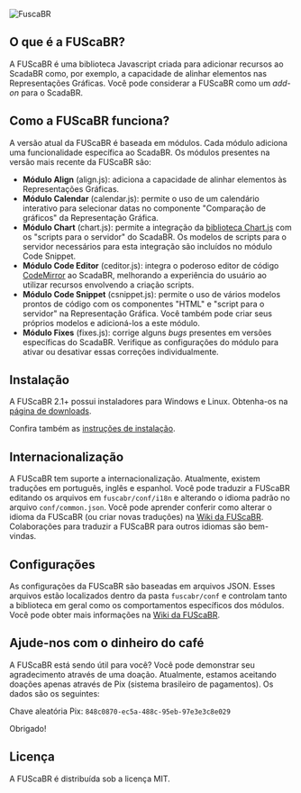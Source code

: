 ![FuscaBR](https://user-images.githubusercontent.com/82009729/121762159-9253a980-cb0a-11eb-8230-c8d1a3fb874e.png)


## O que é a FUScaBR?
A FUScaBR é uma biblioteca Javascript criada para adicionar recursos ao ScadaBR como, por exemplo, a capacidade de alinhar elementos nas Representações Gráficas. Você pode considerar a FUScaBR como um _add-on_ para o ScadaBR.

## Como a FUScaBR funciona?
A versão atual da FUScaBR é baseada em módulos. Cada módulo adiciona uma funcionalidade específica ao ScadaBR. Os módulos presentes na versão mais recente da FUScaBR são:
- **Módulo Align** (align.js): adiciona a capacidade de alinhar elementos às Representações Gráficas.
- **Módulo Calendar** (calendar.js): permite o uso de um calendário interativo para selecionar datas no componente "Comparação de gráficos" da Representação Gráfica.
- **Módulo Chart** (chart.js): permite a integração da [biblioteca Chart.js](https://www.chartjs.org/) com os "scripts para o servidor" do ScadaBR. Os modelos de scripts para o servidor necessários para esta integração são incluídos no módulo Code Snippet.
- **Módulo Code Editor** (ceditor.js): integra o poderoso editor de código [CodeMirror](https://codemirror.net/) ao ScadaBR, melhorando a experiência do usuário ao utilizar recursos envolvendo a criação scripts.
- **Módulo Code Snippet** (csnippet.js): permite o uso de vários modelos prontos de código com os componentes "HTML" e "script para o servidor" na Representação Gráfica. Você também pode criar seus próprios modelos e adicioná-los a este módulo.
- **Módulo Fixes** (fixes.js): corrige alguns _bugs_ presentes em versões específicas do ScadaBR. Verifique as configurações do módulo para ativar ou desativar essas correções individualmente.

## Instalação
A FUScaBR 2.1+ possui instaladores para Windows e Linux. Obtenha-os na [página de downloads](https://github.com/celsou/fuscabr/releases/latest/).

Confira também as [instruções de instalação](https://github.com/celsou/fuscabr/wiki/Installation).

## Internacionalização
A FUScaBR tem suporte a internacionalização. Atualmente, existem traduções em português, inglês e espanhol. Você pode traduzir a FUScaBR editando os arquivos em `fuscabr/conf/i18n` e alterando o idioma padrão no arquivo `conf/common.json`. Você pode aprender conferir como alterar o idioma da FUScaBR (ou criar novas traduções) na [Wiki da FUScaBR](https://github.com/celsou/fuscabr/wiki/FUScaBR-localization). Colaborações para traduzir a FUScaBR para outros idiomas são bem-vindas.

## Configurações
As configurações da FUScaBR são baseadas em arquivos JSON. Esses arquivos estão localizados dentro da pasta `fuscabr/conf` e controlam tanto a biblioteca em geral como os comportamentos específicos dos módulos. Você pode obter mais informações na [Wiki da FUScaBR](https://github.com/celsou/fuscabr/wiki/FUScaBR-settings).

## Ajude-nos com o dinheiro do café
A FUScaBR está sendo útil para você? Você pode demonstrar seu agradecimento através de uma doação. Atualmente, estamos aceitando doações apenas através de Pix (sistema brasileiro de pagamentos). Os dados são os seguintes:

Chave aleatória Pix: `848c0870-ec5a-488c-95eb-97e3e3c8e029`

Obrigado!

## Licença
A FUScaBR é distribuída sob a licença MIT.
